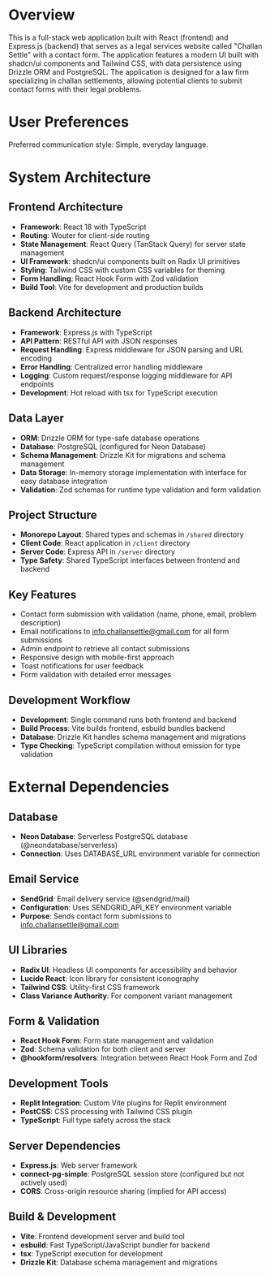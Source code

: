 # Overview

This is a full-stack web application built with React (frontend) and Express.js (backend) that serves as a legal services website called "Challan Settle" with a contact form. The application features a modern UI built with shadcn/ui components and Tailwind CSS, with data persistence using Drizzle ORM and PostgreSQL. The application is designed for a law firm specializing in challan settlements, allowing potential clients to submit contact forms with their legal problems.

# User Preferences

Preferred communication style: Simple, everyday language.

# System Architecture

## Frontend Architecture
- **Framework**: React 18 with TypeScript
- **Routing**: Wouter for client-side routing
- **State Management**: React Query (TanStack Query) for server state management
- **UI Framework**: shadcn/ui components built on Radix UI primitives
- **Styling**: Tailwind CSS with custom CSS variables for theming
- **Form Handling**: React Hook Form with Zod validation
- **Build Tool**: Vite for development and production builds

## Backend Architecture
- **Framework**: Express.js with TypeScript
- **API Pattern**: RESTful API with JSON responses
- **Request Handling**: Express middleware for JSON parsing and URL encoding
- **Error Handling**: Centralized error handling middleware
- **Logging**: Custom request/response logging middleware for API endpoints
- **Development**: Hot reload with tsx for TypeScript execution

## Data Layer
- **ORM**: Drizzle ORM for type-safe database operations
- **Database**: PostgreSQL (configured for Neon Database)
- **Schema Management**: Drizzle Kit for migrations and schema management
- **Data Storage**: In-memory storage implementation with interface for easy database integration
- **Validation**: Zod schemas for runtime type validation and form validation

## Project Structure
- **Monorepo Layout**: Shared types and schemas in `/shared` directory
- **Client Code**: React application in `/client` directory
- **Server Code**: Express API in `/server` directory
- **Type Safety**: Shared TypeScript interfaces between frontend and backend

## Key Features
- Contact form submission with validation (name, phone, email, problem description)
- Email notifications to info.challansettle@gmail.com for all form submissions
- Admin endpoint to retrieve all contact submissions
- Responsive design with mobile-first approach
- Toast notifications for user feedback
- Form validation with detailed error messages

## Development Workflow
- **Development**: Single command runs both frontend and backend
- **Build Process**: Vite builds frontend, esbuild bundles backend
- **Database**: Drizzle Kit handles schema management and migrations
- **Type Checking**: TypeScript compilation without emission for type validation

# External Dependencies

## Database
- **Neon Database**: Serverless PostgreSQL database (@neondatabase/serverless)
- **Connection**: Uses DATABASE_URL environment variable for connection

## Email Service
- **SendGrid**: Email delivery service (@sendgrid/mail)
- **Configuration**: Uses SENDGRID_API_KEY environment variable
- **Purpose**: Sends contact form submissions to info.challansettle@gmail.com

## UI Libraries
- **Radix UI**: Headless UI components for accessibility and behavior
- **Lucide React**: Icon library for consistent iconography
- **Tailwind CSS**: Utility-first CSS framework
- **Class Variance Authority**: For component variant management

## Form & Validation
- **React Hook Form**: Form state management and validation
- **Zod**: Schema validation for both client and server
- **@hookform/resolvers**: Integration between React Hook Form and Zod

## Development Tools
- **Replit Integration**: Custom Vite plugins for Replit environment
- **PostCSS**: CSS processing with Tailwind CSS plugin
- **TypeScript**: Full type safety across the stack

## Server Dependencies
- **Express.js**: Web server framework
- **connect-pg-simple**: PostgreSQL session store (configured but not actively used)
- **CORS**: Cross-origin resource sharing (implied for API access)

## Build & Development
- **Vite**: Frontend development server and build tool
- **esbuild**: Fast TypeScript/JavaScript bundler for backend
- **tsx**: TypeScript execution for development
- **Drizzle Kit**: Database schema management and migrations
